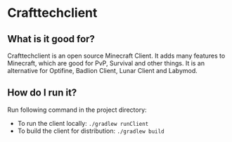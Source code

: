 # Crafttechclient

## What is it good for?

Crafttechclient is an open source Minecraft Client.
It adds many features to Minecraft, which are good for PvP, Survival and other things.
It is an alternative for Optifine, Badlion Client, Lunar Client and Labymod.

## How do I run it?

Run following command in the project directory:
* To run the client locally: `./gradlew runClient`
* To build the client for distribution: `./gradlew build`